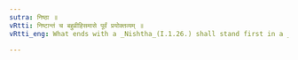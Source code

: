 ```yaml
---
sutra: निष्ठा ॥
vRtti: निष्टान्तं च बहुव्रीहिसमासे पूर्वं प्रयोक्तव्यम् ॥
vRtti_eng: What ends with a _Nishtha_(I.1.26.) shall stand first in a _Bahuvrihi_ compound.

---
```

